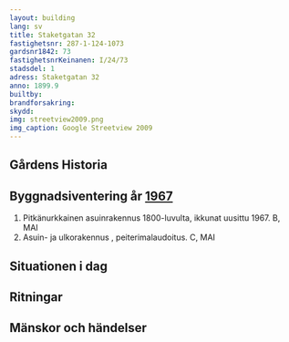 ```yaml
---
layout: building
lang: sv
title: Staketgatan 32
fastighetsnr: 287-1-124-1073
gardsnr1842: 73
fastighetsnrKeinanen: I/24/73
stadsdel: 1
adress: Staketgatan 32
anno: 1899.9
builtby:
brandforsakring:
skydd:
img: streetview2009.png
img_caption: Google Streetview 2009
---
```


## Gårdens Historia


## Byggnadsiventering år <a href="/sources/keinanen_karki.pdf">1967</a>
1. Pitkänurkkainen asuinrakennus 1800-luvulta, ikkunat uusittu 1967. B, MAI
2. Asuin- ja ulkorakennus , peiterimalaudoitus. C, MAI


## Situationen i dag


## Ritningar


## Mänskor och händelser